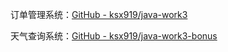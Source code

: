订单管理系统：[GitHub - ksx919/java-work3](https://github.com/ksx919/java-work3)

天气查询系统：[GitHub - ksx919/java-work3-bonus](https://github.com/ksx919/java-work3-bonus)


